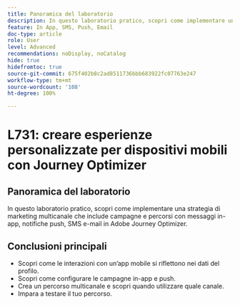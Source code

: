 ```yaml
---
title: Panoramica del laboratorio
description: In questo laboratorio pratico, scopri come implementare una strategia di marketing multicanale che include campagne e percorsi con messaggi in-app, notifiche push, SMS e-mail in Adobe Journey Optimizer.
feature: In App, SMS, Push, Email
doc-type: article
role: User
level: Advanced
recommendations: noDisplay, noCatalog
hide: true
hidefromtoc: true
source-git-commit: 675f402b8c2ad8511736bbb683922fc07763e247
workflow-type: tm+mt
source-wordcount: '108'
ht-degree: 100%

---
```



# L731: creare esperienze personalizzate per dispositivi mobili con Journey Optimizer

## Panoramica del laboratorio

In questo laboratorio pratico, scopri come implementare una strategia di marketing multicanale che include campagne e percorsi con messaggi in-app, notifiche push, SMS e-mail in Adobe Journey Optimizer.

## Conclusioni principali

* Scopri come le interazioni con un’app mobile si riflettono nei dati del profilo.
* Scopri come configurare le campagne in-app e push.
* Crea un percorso multicanale e scopri quando utilizzare quale canale.
* Impara a testare il tuo percorso.
